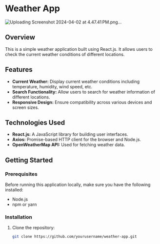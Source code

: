 # Weather App

![Uploading Screenshot 2024-04-02 at 4.47.41 PM.png…]()


## Overview

This is a simple weather application built using React.js. It allows users to check the current weather conditions of different locations.

## Features

- **Current Weather:** Display current weather conditions including temperature, humidity, wind speed, etc.
- **Search Functionality:** Allow users to search for weather information of different locations.
- **Responsive Design:** Ensure compatibility across various devices and screen sizes.

## Technologies Used

- **React.js:** A JavaScript library for building user interfaces.
- **Axios:** Promise-based HTTP client for the browser and Node.js.
- **OpenWeatherMap API:** Used for fetching weather data.

## Getting Started

### Prerequisites

Before running this application locally, make sure you have the following installed:

- Node.js
- npm or yarn

### Installation

1. Clone the repository:

   ```bash
   git clone https://github.com/yourusername/weather-app.git

